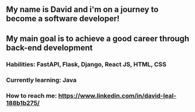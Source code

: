 ## My name is David and i'm on a journey to become a software developer!
## My main goal is to achieve a good career through back-end development
### Habilities: FastAPI, Flask, Django, React JS, HTML, CSS
### Currently learning: Java
### How to reach me: https://www.linkedin.com/in/david-leal-188b1b275/

<!--
**mrtapajos/mrtapajos** is a ✨ _special_ ✨ repository because its `README.md` (this file) appears on your GitHub profile.

Here are some ideas to get you started:

- 🔭 I’m currently working on ...
- 🌱 I’m currently learning ...
- 👯 I’m looking to collaborate on ...
- 🤔 I’m looking for help with ...
- 💬 Ask me about ...
- 📫 How to reach me: ...
- 😄 Pronouns: ...
- ⚡ Fun fact: ...
-->
